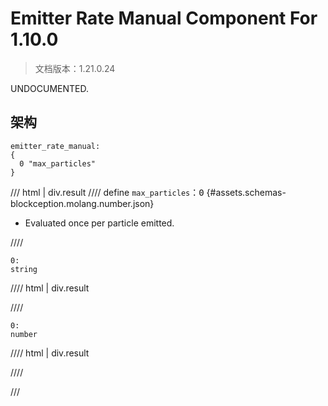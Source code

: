 # Emitter Rate Manual Component For 1.10.0

> 文档版本：1.21.0.24

UNDOCUMENTED.

## 架构

```mcschema
emitter_rate_manual:
{
  0 "max_particles"
}

```

/// html | div.result
//// define
`max_particles`：<samp>0</samp> {#assets.schemas-blockception.molang.number.json}

- Evaluated once per particle emitted.


////

```mcschema
0:
string

```

//// html | div.result

////


```mcschema
0:
number

```

//// html | div.result

////




///

